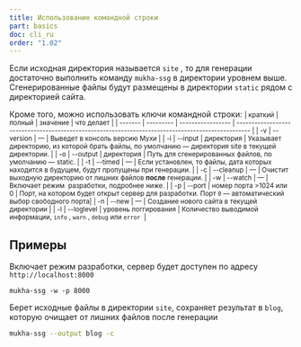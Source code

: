 ```yaml
---
title: Использование командной строки
part: basics
doc: cli_ru
order: "1.02"
---
```


Если исходная директория называется `site` , то для генерации достаточно выполнить команду `mukha-ssg` в директории уровнем выше. Сгенерированные файлы будут размещены в директории `static` рядом с директорией сайта.

Кроме того, можно использовать ключи командной строки:
<small>
| краткий | полный    | значение          | что делает                                                                                         |
| ------- | --------- | ----------------- | -------------------------------------------------------------------------------------------------- |
| -v      | --version | —               | Выведет в консоль версию Мухи                                                                      |
| -i      | --input   | директория        | Указывает директорию, из которой брать файлы, по умолчанию — директория site в текущей директории. |
| -o      | --output  | директория        | Путь для сгенерированных файлов, по умолчанию — static.                                            |
| -t      | --timed   | —               | Если установлен, то файлы, дата которых находится в будущем, будут пропущены при генерации.        |
| -с      | --cleanup | —               | Очистит выходную директорию от лишних файлов **после** генерации.                                  |
| -w      | --watch   | —               | Включает режим  разработки, подробнее ниже.                                                        |
| -p      | --port    | номер порта >1024 или 0 | Порт, на котором будет открыт сервер для разработки. Порт `0` — автоматический выбор свободного порта|
| -n      | --new     | —               | Создание нового сайта в текущей директории                                                         |
| -l | <nobr>--loglevel</nobr> | уровень логгирования | Количество выводимой информации, `info` , `warn` , `debug` или  `error`   |
</small>

## Примеры

Включает режим разработки, сервер будет доступен по адресу `http://localhost:8000`

```shell
mukha-ssg -w -p 8000
```

Берет исходные файлы в директории `site`, сохраняет результат в `blog`, которую очищает от лишних файлов после генерации

```bash
mukha-ssg --output blog -c
```
